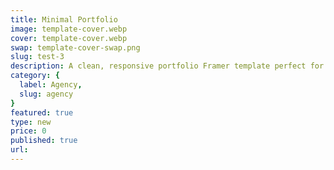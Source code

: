 ```yaml
---
title: Minimal Portfolio
image: template-cover.webp
cover: template-cover.webp
swap: template-cover-swap.png
slug: test-3
description: A clean, responsive portfolio Framer template perfect for freelancers and creatives.
category: {
  label: Agency,
  slug: agency
}
featured: true
type: new
price: 0
published: true
url:
---
```


